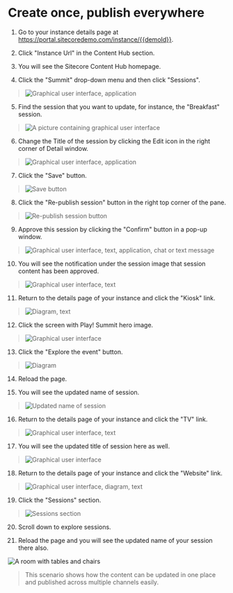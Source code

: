 # Create once, publish everywhere

1. Go to your instance details page at
    <https://portal.sitecoredemo.com/instance/{{demoId}}>.

2. Click "Instance Url" in the Content Hub section.

3. You will see the Sitecore Content Hub homepage.

4. Click the "Summit" drop-down menu and then click "Sessions".

> ![Graphical user interface, application](./media/image1.png)

5. Find the session that you want to update, for instance, the
    "Breakfast" session.

> ![A picture containing graphical user interface](./media/image2.png)

6. Change the Title of the session by clicking the Edit icon in the
    right corner of Detail window.

> ![Graphical user interface, application](./media/image3.png)

7. Click the "Save" button.

> ![Save button](./media/image4.png)

8. Click the "Re-publish session" button in the right top corner of the
    pane.

> ![Re-publish session button](./media/image5.png)

9. Approve this session by clicking the "Confirm" button in a pop-up
    window.

> ![Graphical user interface, text, application, chat or text message](./media/image6.png)

10. You will see the notification under the session image that session
    content has been approved.

> ![Graphical user interface, text](./media/image7.png)

11. Return to the details page of your instance and click the "Kiosk"
    link.

> ![Diagram, text](./media/image8.png)

12. Click the screen with Play! Summit hero image.

> ![Graphical user interface](./media/image9.png)

13. Click the "Explore the event" button.

> ![Diagram](./media/image10.png)

14. Reload the page.

15. You will see the updated name of session.

> ![Updated name of session](./media/image11.png)

16. Return to the details page of your instance and click the "TV" link.

> ![Graphical user interface, text](./media/image12.png)

17. You will see the updated title of session here as well.

> ![Graphical user interface](./media/image13.png)

18. Return to the details page of your instance and click the "Website"
    link.

> ![Graphical user interface, diagram, text](./media/image14.png)

19. Click the "Sessions" section.

> ![Sessions section](./media/image15.png)

20. Scroll down to explore sessions.

21. Reload the page and you will see the updated name of your session
    there also.

![A room with tables and chairs](./media/image16.png)

> This scenario shows how the content can be updated in one place and
> published across multiple channels easily.
